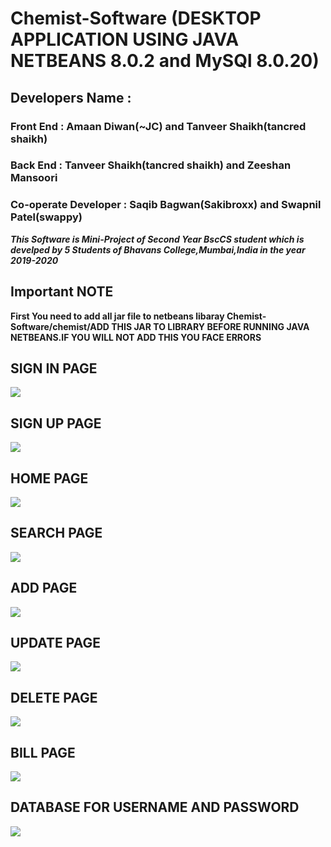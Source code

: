 # Chemist-Software (DESKTOP APPLICATION USING JAVA NETBEANS 8.0.2 and MySQl 8.0.20)
## Developers Name :
### Front End : Amaan Diwan(~JC) and Tanveer Shaikh(tancred shaikh)
### Back End : Tanveer Shaikh(tancred shaikh) and Zeeshan Mansoori
### Co-operate Developer : Saqib Bagwan(Sakibroxx) and Swapnil Patel(swappy)
***This Software is Mini-Project of Second Year BscCS student which is develped by 5 Students of Bhavans College,Mumbai,India in the year 2019-2020***

## Important NOTE
**First You need to add all jar file to netbeans libaray Chemist-Software/chemist/ADD THIS JAR TO LIBRARY BEFORE RUNNING JAVA NETBEANS.IF YOU WILL NOT ADD THIS YOU FACE ERRORS**

## SIGN IN PAGE
![](images/signin.PNG)

## SIGN UP PAGE
![](images/signup.PNG)

## HOME PAGE
![](images/home.PNG)

## SEARCH PAGE
![](images/search.PNG)

## ADD PAGE
![](images/add.PNG)

## UPDATE PAGE
![](images/update.PNG)

## DELETE PAGE
![](images/delete.PNG)

## BILL PAGE
![](images/bill.PNG)

## DATABASE FOR USERNAME AND PASSWORD
![](images/database.JPG)
